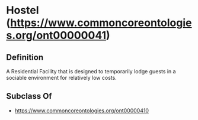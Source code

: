 # Hostel (https://www.commoncoreontologies.org/ont00000041)

## Definition
A Residential Facility that is designed to temporarily lodge guests in a sociable environment for relatively low costs.

## Subclass Of
- https://www.commoncoreontologies.org/ont00000410

